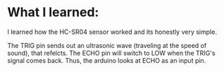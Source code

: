 # What I learned: 

I learned how the HC-SR04 sensor worked and its honestly very simple. 

  The TRIG pin sends out an ultrasonic wave (traveling at the speed of sound), that refelcts. 
  The ECHO pin will switch to LOW when the TRIG's signal comes back. Thus, the arduino looks at ECHO as an input pin. 


 
